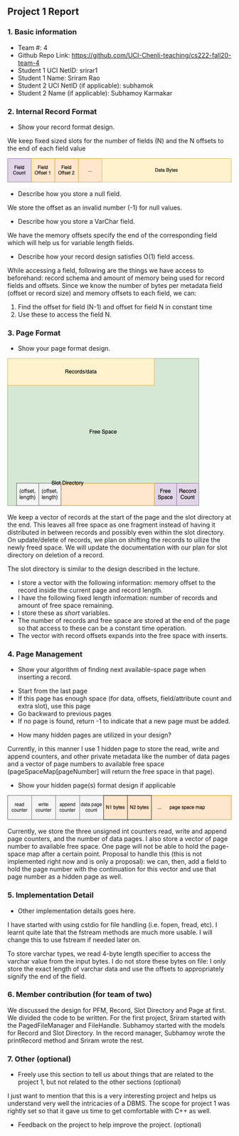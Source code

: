 ## Project 1 Report


### 1. Basic information
 - Team #: 4
 - Github Repo Link: https://github.com/UCI-Chenli-teaching/cs222-fall20-team-4
 - Student 1 UCI NetID: srirar1
 - Student 1 Name: Sriram Rao
 - Student 2 UCI NetID (if applicable): subhamok
 - Student 2 Name (if applicable): Subhamoy Karmakar


### 2. Internal Record Format
- Show your record format design.

We keep fixed sized slots for the number of fields (N) and the N offsets to the end of each field value  

![Record Structure](images/record_structure.png)

- Describe how you store a null field.

We store the offset as an invalid number (-1) for null values.

- Describe how you store a VarChar field.

We have the memory offsets specify the end of the corresponding field which will help us for variable length fields.

- Describe how your record design satisfies O(1) field access.

While accessing a field, following are the things we have access to beforehand: record schema and amount of memory being used for record fields and offsets.
Since we know the number of bytes per metadata field (offset or record size) and memory offsets to each field, we can:
1. Find the offset for field (N-1) and offset for field N in constant time
2. Use these to access the field N.


### 3. Page Format
- Show your page format design.

![Page Structure](images/page_and_slot.png)

 We keep a vector of records at the start of the page and the slot directory at the end.
 This leaves all free space as one fragment instead of having it distributed in between records and possibly even within the slot directory.
 On update/delete of records, we plan on shifting the records to uilize the newly freed space.
 We will update the documentation with our plan for slot directory on deletion of a record.

The slot directory is similar to the design described in the lecture.
* I store a vector with the following information: memory offset to the record inside the current page and record length.
* I have the following fixed length information: number of records and amount of free space remaining.
* I store these as _short_ variables.
* The number of records and free space are stored at the end of the page so that access to these can be a constant time operation.
* The vector with record offsets expands into the free space with inserts.


### 4. Page Management
- Show your algorithm of finding next available-space page when inserting a record.
* Start from the last page
* If this page has enough space (for data, offsets, field/attribute count and extra slot), use this page
* Go backward to previous pages
* If no page is found, return -1 to indicate that a new page must be added.

- How many hidden pages are utilized in your design?

Currently, in this manner I use 1 hidden page to store the read, write and append counters, and other private metadata like the number of data pages and a vector of page numbers to available free space (pageSpaceMap\[pageNumber\] will return the free space in that page).

- Show your hidden page(s) format design if applicable

![Page Structure](images/hidden_page.png)

Currently, we store the three unsigned int counters read, write and append page counters, and the number of data pages.
I also store a vector of page number to available free space. 
One page will not be able to hold the page-space map after a certain point.
Proposal to handle this (this is not implemented right now and is only a proposal): we can, then, add a field to hold the page number with the continuation for this vector and use that page number as a hidden page as well. 


### 5. Implementation Detail
- Other implementation details goes here.

I have started with using cstdio for file handling (i.e. fopen, fread, etc). I learnt quite late that the fstream methods are much more usable. I will change this to use fstream if needed later on.

To store varchar types, we read 4-byte length specifier to access the varchar value from the input bytes. I do not store these bytes on file: I only store the exact length of varchar data and use the offsets to appropriately signify the end of the field.



### 6. Member contribution (for team of two)
We discussed the design for PFM, Record, Slot Directory and Page at first.
We divided the code to be written. For the first project, Sriram started with the PagedFileManager and FileHandle. Subhamoy started with the models for Record and Slot Directory. In the record manager, Subhamoy wrote the printRecord method and Sriram wrote the rest.


### 7. Other (optional)
- Freely use this section to tell us about things that are related to the project 1, but not related to the other sections (optional)

I just want to mention that this is a very interesting project and helps us understand very well the intricacies of a DBMS. 
The scope for project 1 was rightly set so that it gave us time to get comfortable with C++ as well.

- Feedback on the project to help improve the project. (optional)

